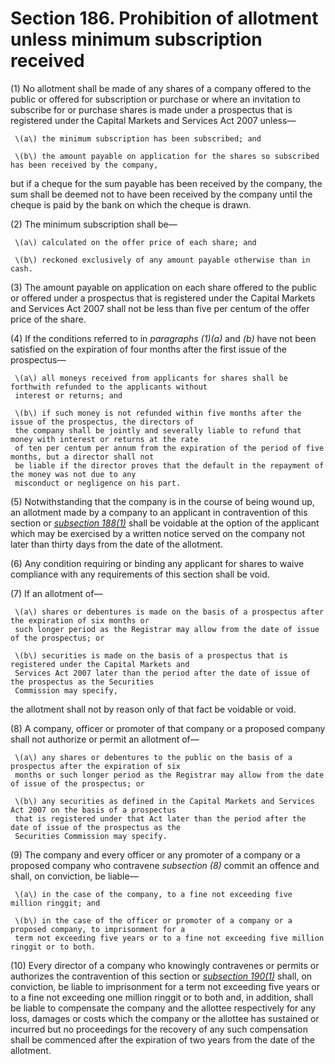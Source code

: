 # Section 186. Prohibition of allotment unless minimum subscription received

\(1\) No allotment shall be made of any shares of a company offered to the public or offered for subscription or purchase or where an invitation to subscribe for or purchase shares is made under a prospectus that is registered under the Capital Markets and Services Act 2007 unless—

     \(a\) the minimum subscription has been subscribed; and

     \(b\) the amount payable on application for the shares so subscribed has been received by the company,

but if a cheque for the sum payable has been received by the company, the sum shall be deemed not to have been received by the company until the cheque is paid by the bank on which the cheque is drawn.

\(2\) The minimum subscription shall be—

     \(a\) calculated on the offer price of each share; and

     \(b\) reckoned exclusively of any amount payable otherwise than in cash.

\(3\) The amount payable on application on each share offered to the public or offered under a prospectus that is registered under the Capital Markets and Services Act 2007 shall not be less than five per centum of the offer price of the share.

\(4\) If the conditions referred to in _paragraphs \(1\)\(a\)_ and _\(b\)_ have not been satisfied on the expiration of four months after the first issue of the prospectus—

     \(a\) all moneys received from applicants for shares shall be forthwith refunded to the applicants without  
     interest or returns; and

     \(b\) if such money is not refunded within five months after the issue of the prospectus, the directors of  
     the company shall be jointly and severally liable to refund that money with interest or returns at the rate  
     of ten per centum per annum from the expiration of the period of five months, but a director shall not  
     be liable if the director proves that the default in the repayment of the money was not due to any  
     misconduct or negligence on his part.

\(5\) Notwithstanding that the company is in the course of being wound up, an allotment made by a company to an applicant in contravention of this section or [_subsection 188\(1\)_](section-188.-restriction-on-allotment-in-certain-cases.md) shall be voidable at the option of the applicant which may be exercised by a written notice served on the company not later than thirty days from the date of the allotment.

\(6\) Any condition requiring or binding any applicant for shares to waive compliance with any requirements of this section shall be void.

\(7\) If an allotment of—

     \(a\) shares or debentures is made on the basis of a prospectus after the expiration of six months or  
     such longer period as the Registrar may allow from the date of issue of the prospectus; or

     \(b\) securities is made on the basis of a prospectus that is registered under the Capital Markets and  
     Services Act 2007 later than the period after the date of issue of the prospectus as the Securities  
     Commission may specify,

the allotment shall not by reason only of that fact be voidable or void.

\(8\) A company, officer or promoter of that company or a proposed company shall not authorize or permit an allotment of—

     \(a\) any shares or debentures to the public on the basis of a prospectus after the expiration of six  
     months or such longer period as the Registrar may allow from the date of issue of the prospectus; or

     \(b\) any securities as defined in the Capital Markets and Services Act 2007 on the basis of a prospectus  
     that is registered under that Act later than the period after the date of issue of the prospectus as the  
     Securities Commission may specify.

\(9\) The company and every officer or any promoter of a company or a proposed company who contravene _subsection \(8\)_ commit an offence and shall, on conviction, be liable—

     \(a\) in the case of the company, to a fine not exceeding five million ringgit; and

     \(b\) in the case of the officer or promoter of a company or a proposed company, to imprisonment for a  
     term not exceeding five years or to a fine not exceeding five million ringgit or to both.

\(10\) Every director of a company who knowingly contravenes or permits or authorizes the contravention of this section or [_subsection 190\(1\)_](section-190.-restrictions-on-commencement-of-business-in-certain-circumstances.md) shall, on conviction, be liable to imprisonment for a term not exceeding five years or to a fine not exceeding one million ringgit or to both and, in addition, shall be liable to compensate the company and the allottee respectively for any loss, damages or costs which the company or the allottee has sustained or incurred but no proceedings for the recovery of any such compensation shall be commenced after the expiration of two years from the date of the allotment.

